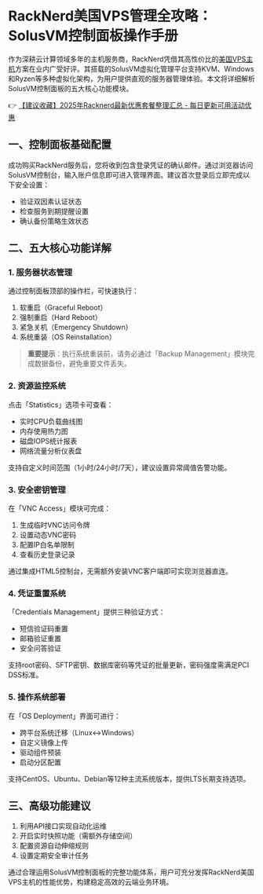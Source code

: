 # RackNerd美国VPS管理全攻略：SolusVM控制面板操作手册

作为深耕云计算领域多年的主机服务商，RackNerd凭借其高性价比的[美国VPS主机](https://bit.ly/Rack_Nerd)方案在业内广受好评。其搭载的SolusVM虚拟化管理平台支持KVM、Windows和Ryzen等多种虚拟化架构，为用户提供直观的服务器管理体验。本文将详细解析SolusVM控制面板的五大核心功能模块。

👉 [【建议收藏】2025年Racknerd最新优惠套餐整理汇总 - 每日更新可用活动优惠](https://bit.ly/Rack_Nerd)

## 一、控制面板基础配置
成功购买RackNerd服务后，您将收到包含登录凭证的确认邮件。通过浏览器访问SolusVM控制台，输入账户信息即可进入管理界面。建议首次登录后立即完成以下安全设置：
- 验证双因素认证状态
- 检查服务到期提醒设置
- 确认备份策略生效状态

## 二、五大核心功能详解
### 1. 服务器状态管理
通过控制面板顶部的操作栏，可快速执行：
1. 软重启（Graceful Reboot）
2. 强制重启（Hard Reboot）
3. 紧急关机（Emergency Shutdown）
4. 系统重装（OS Reinstallation）

> **重要提示**：执行系统重装前，请务必通过「Backup Management」模块完成数据备份，避免重要文件丢失。

### 2. 资源监控系统
点击「Statistics」选项卡可查看：
- 实时CPU负载曲线图
- 内存使用热力图
- 磁盘IOPS统计报表
- 网络流量分析仪表盘

支持自定义时间范围（1小时/24小时/7天），建议设置异常阈值告警功能。

### 3. 安全密钥管理
在「VNC Access」模块可完成：
1. 生成临时VNC访问令牌
2. 设置动态VNC密码
3. 配置IP白名单限制
4. 查看历史登录记录

通过集成HTML5控制台，无需额外安装VNC客户端即可实现浏览器直连。

### 4. 凭证重置系统
「Credentials Management」提供三种验证方式：
- 短信验证码重置
- 邮箱验证重置
- 安全问答验证

支持root密码、SFTP密钥、数据库密码等凭证的批量更新，密码强度需满足PCI DSS标准。

### 5. 操作系统部署
在「OS Deployment」界面可进行：
- 跨平台系统迁移（Linux↔Windows）
- 自定义镜像上传
- 驱动组件预装
- 启动分区配置

支持CentOS、Ubuntu、Debian等12种主流系统版本，提供LTS长期支持选项。

## 三、高级功能建议
1. 利用API接口实现自动化运维
2. 开启实时快照功能（需额外存储空间）
3. 配置资源自动伸缩规则
4. 设置定期安全审计任务

通过合理运用SolusVM控制面板的完整功能体系，用户可充分发挥RackNerd美国VPS主机的性能优势，构建稳定高效的云端业务环境。